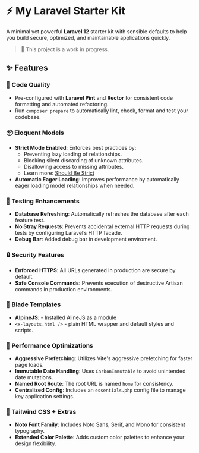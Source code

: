 # ⚡ My Laravel Starter Kit

A minimal yet powerful **Laravel 12** starter kit with sensible defaults to help you build secure, optimized, and maintainable applications quickly.

> 🚧 This project is a work in progress.

## ✨ Features

### 🔧 Code Quality

- Pre-configured with **Laravel Pint** and **Rector** for consistent code formatting and automated refactoring.
- Run `composer prepare` to automatically lint, check, format and test your codebase.

### 📦 Eloquent Models

- **Strict Mode Enabled**: Enforces best practices by:
  - Preventing lazy loading of relationships.
  - Blocking silent discarding of unknown attributes.
  - Disallowing access to missing attributes.
  - Learn more: [Should Be Strict](https://laravel-news.com/shouldbestrict)
- **Automatic Eager Loading**: Improves performance by automatically eager loading model relationships when needed.

### 💯 Testing Enhancements

- **Database Refreshing**: Automatically refreshes the database after each feature test.
- **No Stray Requests**: Prevents accidental external HTTP requests during tests by configuring Laravel’s HTTP facade.
- **Debug Bar**: Added debug bar in development enviroment.

### 🔒 Security Features

- **Enforced HTTPS**: All URLs generated in production are secure by default.
- **Safe Console Commands**: Prevents execution of destructive Artisan commands in production environments.

### 🧩 Blade Templates

- **AlpineJS**: - Installed AlineJS as a module
- `<x-layouts.html />` - plain HTML wrapper and default styles and scripts.


### 💨 Performance Optimizations

- **Aggressive Prefetching**: Utilizes Vite's aggressive prefetching for faster page loads.
- **Immutable Date Handling**: Uses `CarbonImmutable` to avoid unintended date mutations.
- **Named Root Route**: The root URL is named `home` for consistency.
- **Centralized Config**: Includes an `essentials.php` config file to manage key application settings.

### 🎨 Tailwind CSS + Extras

- **Noto Font Family**: Includes Noto Sans, Serif, and Mono for consistent typography.
- **Extended Color Palette**: Adds custom color palettes to enhance your design flexibility.

